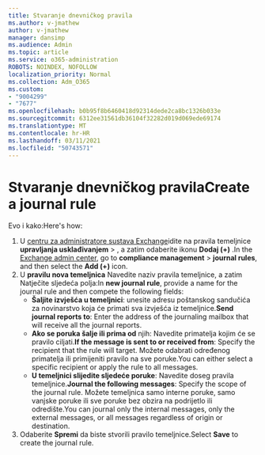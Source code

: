 ```yaml
---
title: Stvaranje dnevničkog pravila
ms.author: v-jmathew
author: v-jmathew
manager: dansimp
ms.audience: Admin
ms.topic: article
ms.service: o365-administration
ROBOTS: NOINDEX, NOFOLLOW
localization_priority: Normal
ms.collection: Adm_O365
ms.custom:
- "9004299"
- "7677"
ms.openlocfilehash: b0b95f8b6460418d92314dede2ca8bc1326b033e
ms.sourcegitcommit: 6312ee31561db36104f32282d019d069ede69174
ms.translationtype: MT
ms.contentlocale: hr-HR
ms.lasthandoff: 03/11/2021
ms.locfileid: "50743571"
---
```

# <a name="create-a-journal-rule"></a><span data-ttu-id="d7d29-102">Stvaranje dnevničkog pravila</span><span class="sxs-lookup"><span data-stu-id="d7d29-102">Create a journal rule</span></span>

<span data-ttu-id="d7d29-103">Evo i kako:</span><span class="sxs-lookup"><span data-stu-id="d7d29-103">Here's how:</span></span>

1. <span data-ttu-id="d7d29-104">U [centru za administratore sustava Exchange](https://go.microsoft.com/fwlink/p/?linkid=2059104)idite na pravila temeljnice **upravljanja usklađivanjem**  >  , a zatim odaberite ikonu **Dodaj (+)** .</span><span class="sxs-lookup"><span data-stu-id="d7d29-104">In the [Exchange admin center](https://go.microsoft.com/fwlink/p/?linkid=2059104), go to **compliance management** > **journal rules**, and then select the **Add (+)** icon.</span></span>
2. <span data-ttu-id="d7d29-105">U **pravilu nova temeljnica** Navedite naziv pravila temeljnice, a zatim Natječite sljedeća polja:</span><span class="sxs-lookup"><span data-stu-id="d7d29-105">In **new journal rule**, provide a name for the journal rule and then compete the following fields:</span></span>  
    - <span data-ttu-id="d7d29-106">**Šaljite izvješća u temeljnici**: unesite adresu poštanskog sandučića za novinarstvo koja će primati sva izvješća iz temeljnice.</span><span class="sxs-lookup"><span data-stu-id="d7d29-106">**Send journal reports to**: Enter the address of the journaling mailbox that will receive all the journal reports.</span></span>  
    - <span data-ttu-id="d7d29-107">**Ako se poruka šalje ili prima od** njih: Navedite primatelja kojim će se pravilo ciljati.</span><span class="sxs-lookup"><span data-stu-id="d7d29-107">**If the message is sent to or received from**: Specify the recipient that the rule will target.</span></span> <span data-ttu-id="d7d29-108">Možete odabrati određenog primatelja ili primijeniti pravilo na sve poruke.</span><span class="sxs-lookup"><span data-stu-id="d7d29-108">You can either select a specific recipient or apply the rule to all messages.</span></span>  
    - <span data-ttu-id="d7d29-109">**U temeljnici slijedite sljedeće poruke**: Navedite doseg pravila temeljnice.</span><span class="sxs-lookup"><span data-stu-id="d7d29-109">**Journal the following messages**: Specify the scope of the journal rule.</span></span> <span data-ttu-id="d7d29-110">Možete temeljnica samo interne poruke, samo vanjske poruke ili sve poruke bez obzira na podrijetlo ili odredište.</span><span class="sxs-lookup"><span data-stu-id="d7d29-110">You can journal only the internal messages, only the external messages, or all messages regardless of origin or destination.</span></span>
3. <span data-ttu-id="d7d29-111">Odaberite **Spremi** da biste stvorili pravilo temeljnice.</span><span class="sxs-lookup"><span data-stu-id="d7d29-111">Select **Save** to create the journal rule.</span></span>
